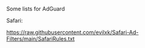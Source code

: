 Some lists for AdGuard

Safari:

https://raw.githubusercontent.com/evilxk/Safari-Ad-Filters/main/SafariRules.txt
